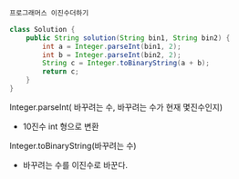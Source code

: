 ```java
프로그래머스 이진수더하기

class Solution {
    public String solution(String bin1, String bin2) {
        int a = Integer.parseInt(bin1, 2);
        int b = Integer.parseInt(bin2, 2);
        String c = Integer.toBinaryString(a + b);
        return c;
    }
}
```

Integer.parseInt(  바꾸려는 수,   바꾸려는 수가 현재 몇진수인지)

- 10진수 int 형으로 변환

Integer.toBinaryString(바꾸려는 수)

- 바꾸려는 수를 이진수로 바꾼다.